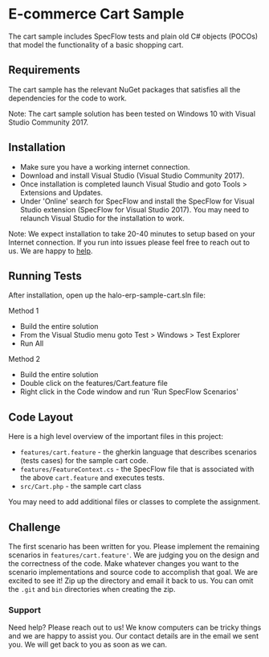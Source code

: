 # E-commerce Cart Sample

The cart sample includes SpecFlow tests and plain old C# objects (POCOs) that model the functionality of a basic shopping cart.


## Requirements

The cart sample has the relevant NuGet packages that satisfies all the dependencies for the code to work.

Note: The cart sample solution has been tested on Windows 10 with Visual Studio Community 2017.

## Installation

   * Make sure you have a working internet connection.
   * Download and install Visual Studio (Visual Studio Community 2017).
   * Once installation is completed launch Visual Studio and goto Tools > Extensions and Updates.
   * Under 'Online' search for SpecFlow and install the SpecFlow for Visual Studio extension (SpecFlow for Visual Studio 2017). You may need to relaunch Visual Studio for the installation to work.

Note: We expect installation to take 20-40 minutes to setup based on your Internet connection. If you run into issues please feel free to reach out to us. We are happy to [help](#support).

## Running Tests

After installation, open up the halo-erp-sample-cart.sln file:

Method 1
  * Build the entire solution
  * From the Visual Studio menu goto Test > Windows > Test Explorer
  * Run All

Method 2
  * Build the entire solution
  * Double click on the features/Cart.feature file
  * Right click in the Code window and run 'Run SpecFlow Scenarios'

## Code Layout

Here is a high level overview of the important files in this project:

   * `features/cart.feature` - the gherkin language that describes scenarios (tests cases) for the sample cart code.
   * `features/FeatureContext.cs` - the SpecFlow file that is associated with the above `cart.feature` and executes tests.
   * `src/Cart.php` - the sample cart class

You may need to add additional files or classes to complete the assignment.

## Challenge

The first scenario has been written for you. Please implement the remaining scenarios in `features/cart.feature'`. We are judging you on the design and the correctness of the code. Make whatever changes you want to the scenario implementations and source code to accomplish that goal. We are excited to see it! Zip up the directory and email it back to us. You can omit the `.git` and `bin` directories when creating the zip.

### Support

Need help? Please reach out to us! We know computers can be tricky things and we are happy to assist you. Our contact details are in the email we sent you. We will get back to you as soon as we can.
